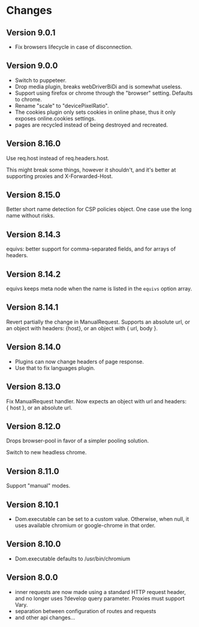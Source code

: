 # Changes

## Version 9.0.1

- Fix browsers lifecycle in case of disconnection.

## Version 9.0.0

- Switch to puppeteer.
- Drop media plugin, breaks webDriverBiDi and is somewhat useless.
- Support using firefox or chrome through the "browser" setting. Defaults to chrome.
- Rename "scale" to "devicePixelRatio".
- The cookies plugin only sets cookies in online phase, thus it only
exposes online.cookies settings.
- pages are recycled instead of being destroyed and recreated.

## Version 8.16.0

Use req.host instead of req.headers.host.

This might break some things, however it shouldn't, and it's better at supporting proxies and X-Forwarded-Host.

## Version 8.15.0

Better short name detection for CSP policies object.
One case use the long name without risks.

## Version 8.14.3

equivs: better support for comma-separated fields, and for arrays of headers.

## Version 8.14.2

equivs keeps meta node when the name is listed in the `equivs` option array.

## Version 8.14.1

Revert partially the change in ManualRequest.
Supports an absolute url, or an object with headers: {host}, or an object
with { url, body }.

## Version 8.14.0

- Plugins can now change headers of page response.
- Use that to fix languages plugin.

## Version 8.13.0

Fix ManualRequest handler. Now expects an object with url and headers: { host },
or an absolute url.

## Version 8.12.0

Drops browser-pool in favor of a simpler pooling solution.

Switch to new headless chrome.

## Version 8.11.0

Support "manual" modes.

## Version 8.10.1

- Dom.executable can be set to a custom value.
  Otherwise, when null, it uses available chromium or google-chrome in that order.

## Version 8.10.0

- Dom.executable defaults to /usr/bin/chromium

## Version 8.0.0

- inner requests are now made using a standard HTTP request header,
  and no longer uses ?develop query parameter. Proxies must support Vary.
- separation between configuration of routes and requests
- and other api changes...






















